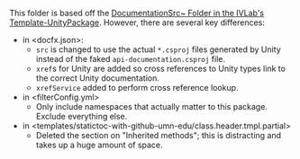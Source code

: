 This folder is based off the [DocumentationSrc~ Folder in the IVLab's Template-UnityPackage](https://github.umn.edu/ivlab-cs/Template-UnityPackage/tree/main/DocumentationSrc%7E).
However, there are several key differences:

- in <docfx.json>:
    - `src` is changed to use the actual `*.csproj` files generated by Unity instead of the faked `api-documentation.csproj` file.
    - `xref`s for Unity are added so cross references to Unity types link to the correct Unity documentation.
    - `xrefService` added to perform cross reference lookup.
- in <filterConfig.yml>
    - Only include namespaces that actually matter to this package. Exclude everything else.
- in <templates/statictoc-with-github-umn-edu/class.header.tmpl.partial>
    - Deleted the section on "Inherited methods"; this is distracting and takes up a huge amount of space.